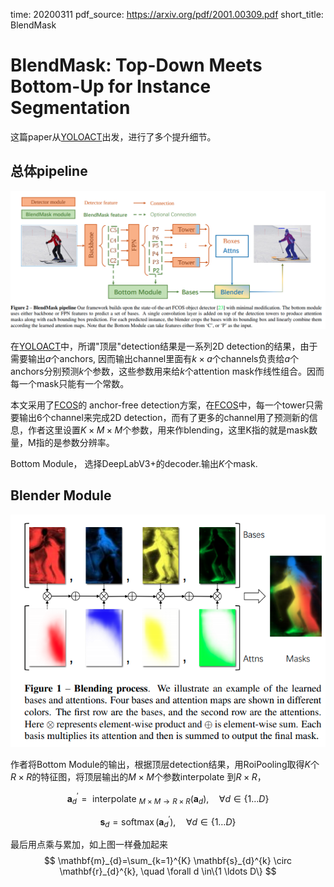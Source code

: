 time: 20200311
pdf_source: https://arxiv.org/pdf/2001.00309.pdf
short_title: BlendMask
# BlendMask: Top-Down Meets Bottom-Up for Instance Segmentation

这篇paper从[YOLOACT]出发，进行了多个提升细节。

## 总体pipeline

![image](res/BlendMask_pipeline.png)

在[YOLOACT]中，所谓"顶层"detection结果是一系列2D detection的结果，由于需要输出$a$个anchors, 因而输出channel里面有$k\times a$个channels负责给$a$个anchors分别预测$k$个参数，这些参数用来给$k$个attention mask作线性组合。因而每一个mask只能有一个常数。

本文采用了[FCOS]的 anchor-free detection方案，在[FCOS]中，每一个tower只需要输出6个channel来完成2D detection，而有了更多的channel用了预测新的信息，作者这里设置$K \times M \times M$个参数，用来作blending，这里K指的就是mask数量，M指的是参数分辨率。

Bottom Module， 选择DeepLabV3+的decoder.输出$K$个mask.

## Blender Module

![image](res/BlendMask_blend.png)

作者将Bottom Module的输出，根据顶层detection结果，用RoiPooling取得$K$个$R\times R$的特征图，将顶层输出的$M\times M$个参数interpolate 到$R\times R$，

$$
\mathbf{a}_{d}^{\prime}=\text { interpolate }_{M \times M \rightarrow R \times R}\left(\mathbf{a}_{d}\right), \quad \forall d \in\{1 \ldots D\}
$$

$$
\mathbf{s}_{d}=\operatorname{softmax}\left(\mathbf{a}_{d}^{\prime}\right), \quad \forall d \in\{1 \ldots D\}
$$

最后用点乘与累加，如上图一样叠加起来
$$
\mathbf{m}_{d}=\sum_{k=1}^{K} \mathbf{s}_{d}^{k} \circ \mathbf{r}_{d}^{k}, \quad \forall d \in\{1 \ldots D\}
$$


[YOLOACT]:YOLACT.md
[FCOS]:../object_detection_2D/FCOS.md
